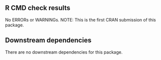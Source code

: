 ## R CMD check results

No ERRORs or WARNINGs. NOTE: This is the first CRAN submission of this package.


## Downstream dependencies
There are no downstream dependencies for this package.
